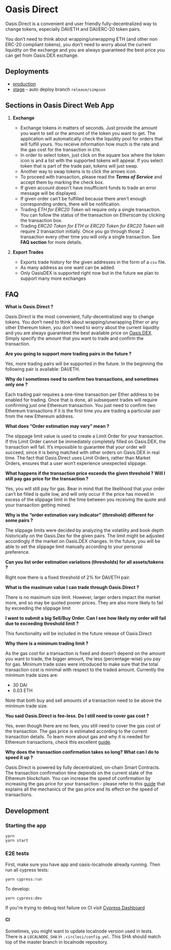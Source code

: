 
# Oasis Direct  
Oasis.Direct is a convenient and user friendly fully-decentralized way to change tokens, especially DAI/ETH and DAI/ERC-20 token pairs.   
  
You don’t need to think about wrapping/unwrapping ETH (and other non ERC-20 compliant tokens), you don’t need to worry about the current liquidity on the exchange and you are always guaranteed the best price you can get from Oasis.DEX exchange.

## Deployments
- [production](https://oasis.direct/)
- [stage](https://stage-oasis-direct.surge.sh) - auto deploy branch `release/simpson`

## Sections in Oasis Direct Web App

 1. **Exchange** 
    *  Exchange tokens in matters of seconds. Just provide the amount you want to sell or the amount of the token you want to get. The application will automatically check the liquidity pool for orders that will fulfill yours. You  receive information how much is the rate and the gas cost for the transaction in `ETH`.
    * In order to select token, just click on the square box where the token icon is and a list with the supported tokens will appear. If you select token that is part of the trade pair, tokens will just swap.
    * Another way to swap tokens is to click the arrows icon.
    * To proceed with transaction, please read the _**Terms of Service**_ and accept them by marking the check box.
    * If given account doesn't have insufficient funds to trade an error message will be displayed.
    * If given order can't be fulfilled because there aren't enough corresponding orders, there will be notification.
    * Trading _ETH for ERC20 Token_ wil require only a single transaction. You can follow the status of the transaction on _Etherscan_ by clicking the transaction box.
    * Trading _ERC20 Token for ETH_  or _ERC20 Token for ERC20 Token_ will require 2 transaction initially. Once you go through those 2 transaction every other time you will only a single transaction. See **FAQ section** for more details.
   
 2. **Export Trades**
	* Exports trade history for the given addresses in the form of a `csv` file.
	* As many address as one want can be added. 
	* Only OasisDEX is supported right now but in the future we plan to support many more exchanges


## FAQ

**What is Oasis.Direct ?**

Oasis.Direct is the most convenient, fully-decentralized way to change tokens. You don’t need to think about wrapping/unwrapping Ether or any other Ethereum token, you don’t need to worry about the current liquidity and you are always guaranteed the best available price on [Oasis.DEX](www.oasisdex.com). Simply specify the amount that you want to trade and confirm the transaction. 


**Are you going to support more trading pairs in the future ?**


Yes, more trading pairs will be supported in the future. In the beginning the following pair is available: DAI/ETH. 

**Why do I sometimes need to confirm two transactions, and sometimes only one ?**

Each trading pair requires a one-time transaction per Ether address to be enabled for trading. Once that is done, all subsequent trades will require confirming just one Ethereum transaction. 
You just need to confirm two Ethereum transactions if it is the first time you are trading a particular pair from the new Ethereum address.

**What does “Order estimation may vary” mean ?**

The slippage limit value is used to create a Limit Order for your transaction. If this Limit Order cannot be immediately completely filled on Oasis.DEX, the transaction will fail. It’s impossible to guarantee that your order will succeed, since it is being matched with other orders on Oasis.DEX in real time. The fact that Oasis.Direct uses Limit Orders, rather than Market Orders, ensures that a user won’t experience unexpected slippage. 

**What happens if the transaction price exceeds the given threshold ? Will I still pay gas price for the transaction ?** 

Yes, you will still pay for gas. Bear in mind that the likelihood that your order can’t be filled is quite low, and will only occur if the price has moved in excess of the slippage limit in the time between you receiving the quote and your transaction getting mined.

**Why is the “order estimation vary indicator” (threshold) different for some pairs ?** 

The slippage limits were decided by analyzing the volatility and book depth historically on the Oasis.Dex for the given pairs. The limit might be adjusted accordingly if the market on Oasis.DEX changes. In the future, you will be able to set the slippage limit manually according to your personal preference.

**Can you list order estimation variations (thresholds) for all assets/tokens ?** 

Right now there is  a fixed threshold of  2% for DAI/ETH pair. 

**What is the maximum value I can trade through Oasis.Direct ?**

There is no maximum size limit. However, larger orders impact the market more, and so may be quoted poorer prices. They are also more likely to fail by exceeding the slippage limit

**I want to submit a big Sell/Buy Order. Can I see how likely my order will fail due to exceeding threshold limit ?**

This functionality will be included in the future release of Oasis.Direct

**Why there is a minimum trading limit ?** 

As the gas cost for a transaction is fixed and doesn’t  depend on the amount you want to trade, the bigger amount, the less (percentage-wise) you pay for gas. Minimum trade sizes were introduced to make sure that the total transaction cost is minimal with respect to the traded amount. Currently the minimum trade sizes are:
 * 30 DAI
 * 0.03 ETH
 
Note that both buy and sell amounts of a transaction need to be above the minimum trade size.


**You said Oasis.Direct is fee-less. Do I still need to cover gas cost ?** 


Yes, even though there are no fees, you still need to cover the gas cost of the transaction. The gas price is estimated according to the current transaction details. To learn more about gas and why it is needed for Ethereum transactions, check this excellent [guide](https://myetherwallet.github.io/knowledge-base/gas/what-is-gas-ethereum.html). 

**Why does the transaction confirmation takes so long? What can I do to speed it up ?** 


Oasis.Direct is powered by fully decentralized, on-chain Smart Contracts. The transaction confirmation time depends on the current state of the Ethereum blockchain. You can increase the speed of confirmation by increasing the gas price for your transaction - please refer to this [guide](https://myetherwallet.github.io/knowledge-base/gas/what-is-gas-ethereum.html) that explains all the mechanics of the gas price and its effect on the speed of transactions. 

  
## Development

### Starting the app
```
yarn
yarn start
```

### E2E tests

First, make sure you have app and oasis-localnode already running. Then run all cypress tests:

```
yarn cypress:run
```

To develop:

```
yarn cypress:dev
```

If you're trying to debug test failure on CI visit [Cypress Dashboard](https://dashboard.cypress.io/#/projects/noiqfs/runs)

#### CI

Sometimes, you might want to update localnode version used in tests. There is a `LOCALNODE_SHA` in `.circleci/config.yml`. This SHA should match top of the master branch in localnode repository.